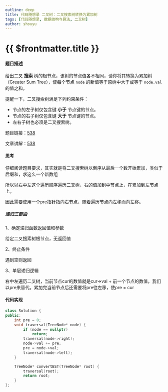 ```yaml
---
outline: deep
title: 代码随想录 二叉树：二叉搜索树转换为累加树
tags: [代码随想录, 数据结构与算法, 二叉树]
author: shouyu
---
```


# {{ $frontmatter.title }}

#### 题目描述

给出二叉 **搜索** 树的根节点，该树的节点值各不相同，请你将其转换为累加树（Greater Sum Tree），使每个节点 `node` 的新值等于原树中大于或等于 `node.val` 的值之和。

提醒一下，二叉搜索树满足下列约束条件：

- 节点的左子树仅包含键 **小于** 节点键的节点。
- 节点的右子树仅包含键 **大于** 节点键的节点。
- 左右子树也必须是二叉搜索树。

题目链接：[538](https://leetcode.cn/problems/convert-bst-to-greater-tree)

文章讲解：[538](https://programmercarl.com/0538.%E6%8A%8A%E4%BA%8C%E5%8F%89%E6%90%9C%E7%B4%A2%E6%A0%91%E8%BD%AC%E6%8D%A2%E4%B8%BA%E7%B4%AF%E5%8A%A0%E6%A0%91.html)

#### 思考

仔细阅读题目要求，其实就是将二叉搜索树以倒序从最后一个数开始累加，类似于后缀和，求这么一个新数组

所以以右中左这个遍历顺序遍历二叉树，右的值加到中节点上，在累加到左节点上。

因此需要使用一个pre指针指向右节点，随着遍历节点向左移而向左移。

##### 递归三部曲

1、确定递归函数返回值和参数

给定二叉搜索树根节点，无返回值

2、终止条件

遇到空则返回

3、单层递归逻辑

右中左遍历二叉树，当前节点cur的数值就是cur->val + 前一个节点的数值，我们以pre来替代。累加完当前节点后还需要将pre往左移，使pre = cur

#### 代码实现

```C++
class Solution {
public:
    int pre = 0;
    void traversal(TreeNode* node) {
        if (node == nullptr)
            return;
        traversal(node->right);
        node->val += pre;
        pre = node->val;
        traversal(node->left);
    }

    TreeNode* convertBST(TreeNode* root) {
        traversal(root);
        return root;
    }
};
```
